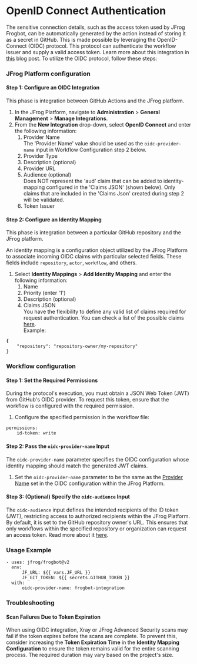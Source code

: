 # OpenID Connect Authentication

The sensitive connection details, such as the access token used by JFrog Frogbot, can be automatically generated by the action instead of storing it as a secret in GitHub. This is made possible by leveraging the OpenID-Connect (OIDC) protocol. This protocol can authenticate the workflow issuer and supply a valid access token. Learn more about this integration in [this](https://jfrog.com/blog/secure-access-development-jfrog-github-oidc) blog post. To utilize the OIDC protocol, follow these steps:

### JFrog Platform configuration <a href="#jfrog-platform-configuration" id="jfrog-platform-configuration"></a>

#### Step 1: Configure an OIDC Integration&#x20;

This phase is integration between GitHub Actions and the JFrog platform.

1. In the JFrog Platform, navigate to **Administration** > **General Management** > **Manage Integrations**.
2. From the **New Integration** drop-down, select **OpenID Connect** and enter the following information:
   1. Provider Name\
      The 'Provider Name' value should be used as the `oidc-provider-name` input in Workflow Configuration step 2 below.
   2. Provider Type
   3. Description (optional)
   4. Provider URL
   5. Audience (optional)\
      Does NOT represent the 'aud' claim that can be added to identity-mapping configured in the 'Claims JSON' (shown below). Only claims that are included in the 'Claims Json' created during step 2 will be validated.
   6. Token Issuer

#### Step 2: Configure an Identity Mapping

This phase is integration between a particular GitHub repository and the JFrog platform.

An identity mapping is a configuration object utilized by the JFrog Platform to associate incoming OIDC claims with particular selected fields. These fields include `repository`, `actor`, `workflow`, and others.&#x20;

1. Select **Identity Mappings** >  **Add Identity Mapping** and enter the following information:
   1. Name
   2. Priority (enter '1')
   3. Description (optional)
   4. Claims JSON\
      You have the flexibility to define any valid list of claims required for request authentication. You can check a list of the possible claims [here](https://docs.github.com/en/actions/deployment/security-hardening-your-deployments/about-security-hardening-with-openid-connect#understanding-the-oidc-token). \
      Example:

<pre><code><strong>{
</strong>    "repository": "repository-owner/my-repository"
}
</code></pre>

### Workflow configuration <a href="#workflow-configuration" id="workflow-configuration"></a>

#### Step 1: Set the Required Permissions

During the protocol's execution, you must obtain a JSON Web Token (JWT) from GitHub's OIDC provider. To request this token, ensure that the workflow is configured with the required permission.

1. Configure the specified permission in the workflow file:

```
permissions:
    id-token: write
```

#### Step 2: Pass the `oidc-provider-name` Input

The `oidc-provider-name` parameter specifies the OIDC configuration whose identity mapping should match the generated JWT claims.&#x20;

1. Set the `oidc-provider-name` parameter to be the same as the [Provider Name](openid-connect-authentication.md#jfrog-platform-configuration) set in the OIDC configuration within the JFrog Platform.

#### Step 3: (Optional) Specify the `oidc-audience` Input

The `oidc-audience` input defines the intended recipients of the ID token (JWT), restricting access to authorized recipients within the JFrog Platform. By default, it is set to the GitHub repository owner's URL. This ensures that only workflows within the specified repository or organization can request an access token. Read more about it [here](https://docs.github.com/en/actions/deployment/security-hardening-your-deployments/about-security-hardening-with-openid-connect#customizing-the-audience-value).

### Usage Example <a href="#example-for-openid-connect-usage" id="example-for-openid-connect-usage"></a>

```
- uses: jfrog/frogbot@v2
  env:
      JF_URL: ${{ vars.JF_URL }}
      JF_GIT_TOKEN: ${{ secrets.GITHUB_TOKEN }}
  with:
      oidc-provider-name: frogbot-integration
```

### **Troubleshooting** <a href="#troubleshooting" id="troubleshooting"></a>

#### Scan Failures Due to Token Expiration

When using OIDC integration, Xray or JFrog Advanced Security scans may fail if the token expires before the scans are complete. To prevent this, consider increasing the **Token Expiration Time** in the **Identity Mapping Configuration** to ensure the token remains valid for the entire scanning process. The required duration may vary based on the project's size.
